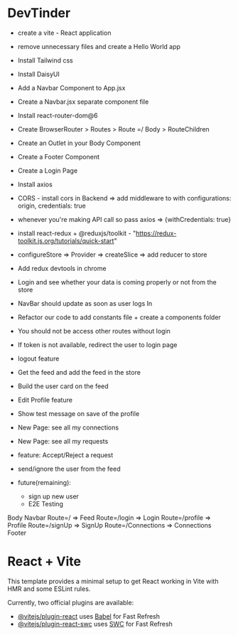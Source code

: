# DevTinder

- create a vite - React application
- remove unnecessary files and create a Hello World app
- Install Tailwind css
- Install DaisyUI
- Add a Navbar Component to App.jsx
- Create a Navbar.jsx separate component file
- Install react-router-dom@6
- Create BrowserRouter > Routes > Route =/ Body > RouteChildren
- Create an Outlet in your Body Component
- Create a Footer Component
- Create a Login Page
- Install axios
- CORS - install cors in Backend => add middleware to with configurations: origin, credentials: true
- whenever you're making API call so pass axios => {withCredentials: true}
- install react-redux + @reduxjs/toolkit - "https://redux-toolkit.js.org/tutorials/quick-start"
- configureStore => Provider => createSlice => add reducer to store
- Add redux devtools in chrome 
- Login and see whether your data is coming properly or not from the store
- NavBar should update as soon as user logs In
- Refactor our code to add constants file + create a components folder
- You should not be access other routes without login
- If token is not available, redirect the user to login page
- logout feature
- Get the feed and add the feed in the store
- Build the user card on the feed
- Edit Profile feature
- Show test message on save of the profile
- New Page: see all my connections
- New Page: see all my requests
- feature: Accept/Reject a request
- send/ignore the user from the feed

- future(remaining):
    - sign up new user
    - E2E Testing

    
Body 
    Navbar
    Route=/  => Feed
    Route=/login => Login
    Route=/profile => Profile
    Route=/signUp => SignUp
    Route=/Connections => Connections
    Footer




# React + Vite

This template provides a minimal setup to get React working in Vite with HMR and some ESLint rules.

Currently, two official plugins are available:

- [@vitejs/plugin-react](https://github.com/vitejs/vite-plugin-react/blob/main/packages/plugin-react/README.md) uses [Babel](https://babeljs.io/) for Fast Refresh
- [@vitejs/plugin-react-swc](https://github.com/vitejs/vite-plugin-react-swc) uses [SWC](https://swc.rs/) for Fast Refresh
